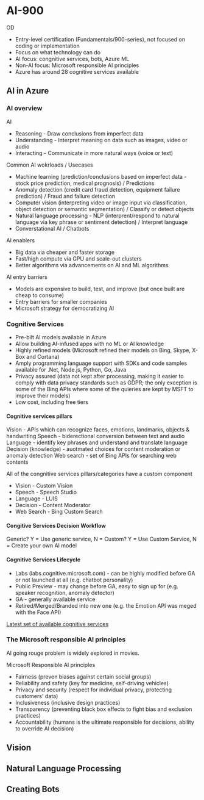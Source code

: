 # AI-900

OD

- Entry-level certification (Fundamentals/900-series), not focused on coding or implementation
- Focus on what technology can do
- AI focus: congnitive services, bots, Azure ML
- Non-AI focus: Microsoft responsible AI principles
- Azure has around 28 cognitive services available

## AI in Azure

### AI overview

AI

- Reasoning - Draw conclusions from imperfect data
- Understanding - Interpret meaning on data such as images, video or audio
- Interacting - Communicate in more natural ways (voice or text)

Common AI wokrloads / Usecases

- Machine learning (prediction/conclusions based on imperfect data - stock price prediction, medical prognosis) / Predictions
- Anomaly detection (credit card fraud detection, equipment failure prediction) / Fraud and failure detection
- Computer vision (interpreting video or image input via classification, object detection or semantic segmentation) / Classify or detect objects
- Natural language processing - NLP (interprent/respond to natural language via key phrase or sentiment detection) / Interpret language
- Converstational AI / Chatbots

AI enablers

- Big data via cheaper and faster storage
- Fast/high compute via GPU and scale-out clusters
- Better algorithms via advancements on AI and ML algorithms

AI entry barriers

- Models are expensive to build, test, and improve (but once built are cheap to consume)
- Entry barriers for smaller companies
- Microsoft strategy for democratizing AI

### Cognitive Services

- Pre-bilt AI models available in Azure
- Allow building AI-infused apps with no ML or AI knowledge
- Highly refined models (Microsoft refined their models on Bing, Skype, X-Box and Cortana)
- Amply programming language support with SDKs and code samples available for .Net, Node.js, Python, Go, Java
- Privacy assured (data not kept after processing, making it easier to comply with data privacy standards such as GDPR; the only exception is some of the Bing APIs where some of the quieries are kept by MSFT to improve their models)
- Low cost, including free tiers

#### Cognitive services pillars

Vision - APIs which can recognize faces, emotions, landmarks, objects & handwriting
Speech - biderectional conversion between text and audio
Language - identify key phrases and understand and translate language
Decision (knowledge) - auotmated choices for content moderation or anomaly detection
Web search - set of Bing APIs for searching web contents

All of the congnitive services pillars/categories have a custom component

- Vision - Custom Vision
- Speech - Speech Studio
- Language - LUIS
- Decision - Content Moderator
- Web Search - Bing Custom Search

#### Congitive Services Decision Workflow

Generic? Y = Use generic service, N = Custom? Y = Use Custom Service, N = Create your own AI model

#### Cognitive Services Lifecycle

- Labs (labs.cognitive.microsoft.com) - can be highly modified before GA or not launched at all (e.g. chatbot personality)
- Public Preview - may change before GA, easy to sign up for (e.g. speaker recognition, anomaly detector)
- GA - generally available service
- Retired/Merged/Branded into new one (e.g. the Emotion API was meged with the Face API)

[Latest set of available cognitive services](https://azure.microsoft.com/en-us/services/cognitive-services)

### The Microsoft responsible AI principles

AI going rouge problem is widely explored in movies.

Microsoft Responsible AI principles

- Fairness (preven biases against certain social groups)
- Reliability and safety (key for medicine, self-driving vehicles)
- Privacy and security (respect for individual privacy, protecting customers' data)
- Inclusiveness (inclusive design practices)
- Transparency (preventing black box effects to fight bias and exclusion practices)
- Accountability (humans is the ultimate responsible for decisions, ability to override AI decision)

## Vision



## Natural Language Processing

## Creating Bots